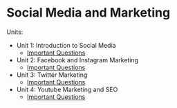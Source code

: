 # Social Media and Marketing

Units:
- Unit 1: Introduction to Social Media
    - [Important Questions](unit1/imp.md)
- Unit 2: Facebook and Instagram Marketing
    - [Important Questions](unit2/imp.md)
- Unit 3: Twitter Marketing
    - [Important Questions](unit3/imp.md)
- Unit 4: Youtube Marketing and SEO
    - [Important Questions](unit4/imp.md)